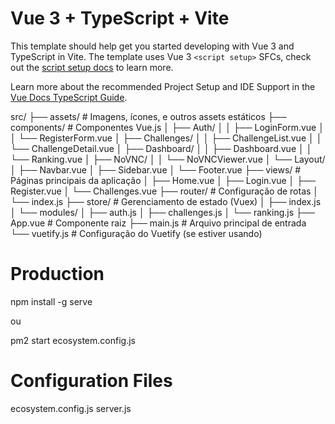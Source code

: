# Vue 3 + TypeScript + Vite

This template should help get you started developing with Vue 3 and TypeScript in Vite. The template uses Vue 3 `<script setup>` SFCs, check out the [script setup docs](https://v3.vuejs.org/api/sfc-script-setup.html#sfc-script-setup) to learn more.

Learn more about the recommended Project Setup and IDE Support in the [Vue Docs TypeScript Guide](https://vuejs.org/guide/typescript/overview.html#project-setup).

src/
├── assets/                  # Imagens, ícones, e outros assets estáticos
├── components/             # Componentes Vue.js
│   ├── Auth/
│   │   ├── LoginForm.vue
│   │   └── RegisterForm.vue
│   ├── Challenges/
│   │   ├── ChallengeList.vue
│   │   └── ChallengeDetail.vue
│   ├── Dashboard/
│   │   ├── Dashboard.vue
│   │   └── Ranking.vue
│   ├── NoVNC/
│   │   └── NoVNCViewer.vue
│   └── Layout/
│       ├── Navbar.vue
│       ├── Sidebar.vue
│       └── Footer.vue
├── views/                   # Páginas principais da aplicação
│   ├── Home.vue
│   ├── Login.vue
│   ├── Register.vue
│   └── Challenges.vue
├── router/                  # Configuração de rotas
│   └── index.js
├── store/                   # Gerenciamento de estado (Vuex)
│   ├── index.js
│   └── modules/
│       ├── auth.js
│       ├── challenges.js
│       └── ranking.js
├── App.vue                  # Componente raiz
├── main.js                  # Arquivo principal de entrada
└── vuetify.js               # Configuração do Vuetify (se estiver usando)

# Production
npm install -g serve

ou

pm2 start ecosystem.config.js

# Configuration Files
ecosystem.config.js
server.js